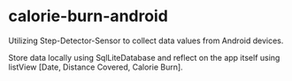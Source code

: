 # calorie-burn-android
Utilizing Step-Detector-Sensor to collect data values from Android devices. 

Store data locally using SqlLiteDatabase and reflect on the app itself using listView [Date, Distance Covered, Calorie Burn].
